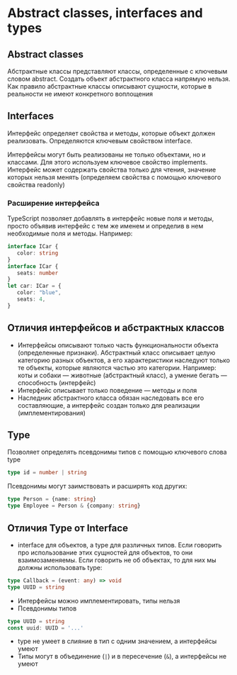 # Abstract classes, interfaces and types

## Abstract classes

Абстрактные классы представляют классы, определенные с ключевым словом abstract. Создать объект абстрактного класса напрямую нельзя. Как правило абстрактные классы описывают сущности, которые в реальности не имеют конкретного воплощения

## Interfaces

Интерфейс определяет свойства и методы, которые объект должен реализовать. Определяются ключевым свойством interface.

Интерфейсы могут быть реализованы не только объектами, но и классами. Для этого используем ключевое свойство implements. Интерфейс может содержать свойства только для чтения, значение которых нельзя менять (определяем свойства с помощью ключевого свойства readonly)

### Расширение интерфейса

TypeScript позволяет добавлять в интерфейс новые поля и методы, просто объявив интерфейс с тем же именем и определив в нем необходимые поля и методы. Например:

```typescript
interface ICar {
   color: string
}
interface ICar {
   seats: number
}
let car: ICar = {
   color: "blue",
   seats: 4,
}
```

## Отличия интерфейсов и абстрактных классов

* Интерфейсы описывают только часть функциональности объекта (определенные признаки). Абстрактный класс описывает целую категорию разных объектов, а его характеристики наследуют только те объекты, которые являются частью это категории. Например: коты и собаки — животные (абстрактный класс), а умение бегать — способность (интерфейс)
* Интерфейс описывает только поведение — методы и поля
* Наследник абстрактного класса обязан наследовать все его составляющие, а интерфейс создан только для реализации (имплементирования)

## Type

Позволяет определять псевдонимы типов с помощью ключевого слова type

```typescript
type id = number | string
```

Псевдонимы могут заимствовать и расширять код других:

```typescript
type Person = {name: string}
type Employee = Person & {company: string}
```

## Отличия Type от Interface

* interface для объектов, а type для различных типов. Если говорить про использование этих сущностей для объектов, то они взаимозаменяемы. Если говорить не об объектах, то для них мы должны использовать type:

```typescript
type Callback = (event: any) => void
type UUID = string
```

* Интерфейсы можно имплементировать, типы нельзя
* Псевдонимы типов

```typescript
type UUID = string
const uuid: UUID = '...'
```

* type не умеет в слияние в тип с одним значением, а интерфейсы умеют
* Типы могут в объединение (`|`) и в пересечение (`&`), а интерфейсы не умеют

